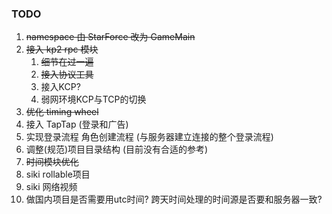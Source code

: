 ### TODO
1. ~~namespace 由 StarForce 改为 GameMain~~
2. ~~接入 kp2 rpc 模块~~
   1. ~~细节在过一遍~~
   2. ~~接入协议工具~~
   3. 接入KCP?
   4. 弱网环境KCP与TCP的切换
3. ~~优化 timing wheel~~
4. 接入 TapTap (登录和广告)
5. 实现登录流程 角色创建流程 (与服务器建立连接的整个登录流程)
6. 调整(规范)项目目录结构 (目前没有合适的参考)
7. ~~时间模块优化~~
8. siki rollable项目
9. siki 网络视频
10. 做国内项目是否需要用utc时间? 跨天时间处理的时间源是否要和服务器一致?




